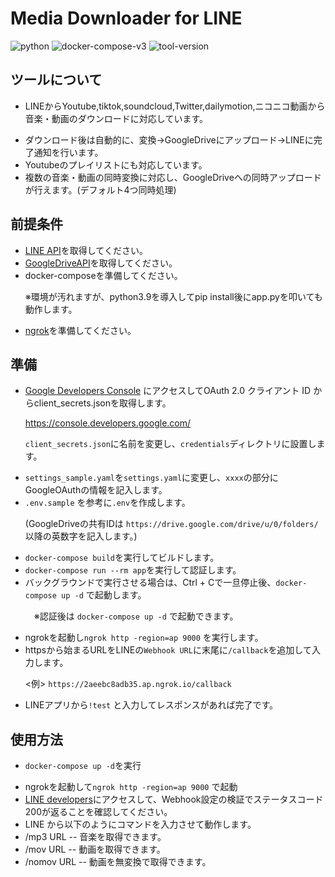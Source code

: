 # Media Downloader for LINE

![python](https://img.shields.io/badge/Python-3.9+-skyblue?style=plastic&logo=python)
![docker-compose-v3](https://img.shields.io/badge/docker_compose-v3-blue?style=plastic&logo=docker)
![tool-version](https://img.shields.io/badge/tool-v1.0.7-darkred?style=plastic&logo=pastebin)

## ツールについて
- LINEからYoutube,tiktok,soundcloud,Twitter,dailymotion,ニコニコ動画から音楽・動画のダウンロードに対応しています。<p>
- ダウンロード後は自動的に、変換→GoogleDriveにアップロード→LINEに完了通知を行います。
- Youtubeのプレイリストにも対応しています。
- 複数の音楽・動画の同時変換に対応し、GoogleDriveへの同時アップロードが行えます。(デフォルト4つ同時処理)

## 前提条件
- [LINE API](https://developers.line.biz/console/)を取得してください。
- [GoogleDriveAPI](https://console.developers.google.com/apis/library/drive.googleapis.com)を取得してください。
- docker-composeを準備してください。<p>
※環境が汚れますが、python3.9を導入してpip install後にapp.pyを叩いても動作します。
- [ngrok](https://ngrok.com/)を準備してください。

## 準備
- [Google Developers Console](https://console.developers.google.com/) にアクセスしてOAuth 2.0 クライアント ID からclient_secrets.jsonを取得します。<p>
https://console.developers.google.com/<p>
`client_secrets.json`に名前を変更し、`credentials`ディレクトリに設置します。
- `settings_sample.yaml`を`settings.yaml`に変更し、`xxxx`の部分にGoogleOAuthの情報を記入します。
- `.env.sample` を参考に`.env`を作成します。<p>
(GoogleDriveの共有IDは `https://drive.google.com/drive/u/0/folders/` 以降の英数字を記入します。)
- `docker-compose build`を実行してビルドします。
- `docker-compose run --rm app`を実行して認証します。
- バックグラウンドで実行させる場合は、Ctrl + Cで一旦停止後、`docker-compose up -d` で起動します。<p>
　※認証後は `docker-compose up -d` で起動できます。
- ngrokを起動し`ngrok http -region=ap 9000` を実行します。
- httpsから始まるURLをLINEの`Webhook URL`に末尾に`/callback`を追加して入力します。<p>
  <例> `https://2aeebc8adb35.ap.ngrok.io/callback`
- LINEアプリから`!test` と入力してレスポンスがあれば完了です。
## 使用方法
- `docker-compose up -d`を実行<p>
- ngrokを起動して`ngrok http -region=ap 9000` で起動
- [LINE developers](https://developers.line.biz/console/)にアクセスして、Webhook設定の検証でステータスコード200が返ることを確認してください。
- LINE から以下のようにコマンドを入力させて動作します。
- /mp3 URL -- 音楽を取得できます。
- /mov URL -- 動画を取得できます。
- /nomov URL -- 動画を無変換で取得できます。
